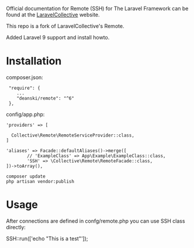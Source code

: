 

Official documentation for Remote (SSH) for The Laravel Framework can be found at the [LaravelCollective](http://laravelcollective.com) website.

This repo is a fork of LaravelCollective's Remote.

Added Laravel 9 support and install howto.

# Installation

composer.json:

```
 "require": {
    ...
    "deanski/remote": "^6"
 },
```

config/app.php:

```
'providers' => [

  Collective\Remote\RemoteServiceProvider::class,
]

'aliases' => Facade::defaultAliases()->merge([
        // 'ExampleClass' => App\Example\ExampleClass::class,
        'SSH' => \Collective\Remote\RemoteFacade::class,
])->toArray(),

```

```
composer update
php artisan vendor:publish
```

# Usage

After connections are defined in confg/remote.php you can use SSH class directly:


SSH::run(['echo "This is a test"']);


